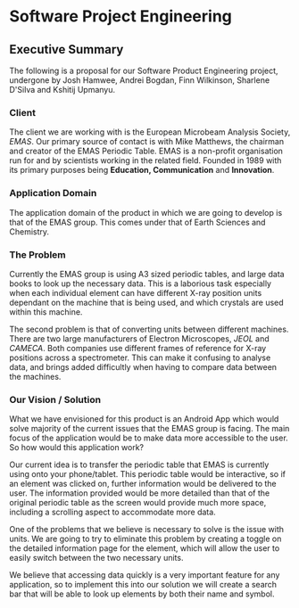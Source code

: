 Software Project Engineering
============================
Executive Summary
--------------------------------------

The following is a proposal for our Software Product Engineering project, undergone by Josh Hamwee, Andrei Bogdan, Finn Wilkinson, Sharlene D'Silva and Kshitij Upmanyu.

### Client
The client we are working with is the European Microbeam Analysis Society, *EMAS*. Our primary source of contact is with Mike Matthews, the chairman and creator of the EMAS Periodic Table. EMAS is a non-profit organisation run for and by scientists working in the related field. Founded in 1989 with its primary purposes being **Education, Communication** and **Innovation**. 

### Application Domain
The application domain of the product in which we are going to develop is that of the EMAS group. This comes under that of Earth Sciences and Chemistry.

### The Problem
Currently the EMAS group is using A3 sized periodic tables, and large data books to look up the necessary data. This is a laborious task especially when each individual element can have different X-ray position units dependant on the machine that is being used, and which crystals are used within this machine.

The second problem is that of converting units between different machines. There are two large manufacturers of Electron Microscopes, *JEOL* and *CAMECA*. Both companies use different frames of reference for X-ray positions across a spectrometer. This can make it confusing to analyse data, and brings added difficultly when having to compare data between the machines.

### Our Vision / Solution

What we have envisioned for this product is an Android App which would solve majority of the current issues that the EMAS group is facing. The main focus of the application would be to make data more accessible to the user. So how would this application work?

Our current idea is to transfer the periodic table that EMAS is currently using onto your phone/tablet. This periodic table would be interactive, so if an element was clicked on, further information would be delivered to the user. The information provided would be more detailed than that of the original periodic table as the screen would provide much more space, including a scrolling aspect to accommodate more data.

One of the problems that we believe is necessary to solve is the issue with units. We are going to try to eliminate this problem by creating a toggle on the detailed information page for the element, which will allow the user to easily switch between the two necessary units.

We believe that accessing data quickly is a very important feature for any application, so to implement this into our solution we will create a search bar that will be able to look up elements by both their name and symbol.
